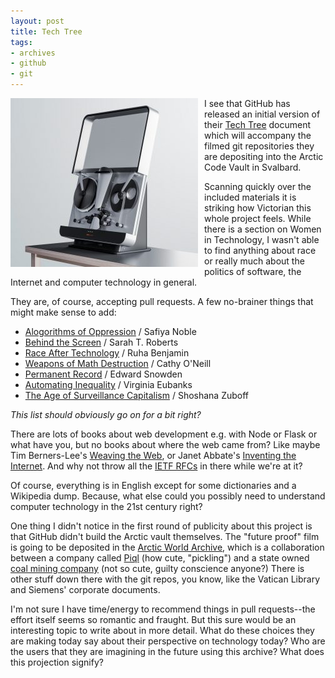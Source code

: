 ```yaml
---
layout: post
title: Tech Tree
tags:
- archives
- github
- git
---
```



<a href="https://www.piql.com/">
<img title="piqlReader: It's probably not much fun reading xz compressed tar files in this, eh?!" style="float: left; margin-right: 10px" src="/images/piql.jpg">
</a>

I see that GitHub has released an initial version of their [Tech
Tree](https://github.com/github/archive-program/blob/master/TheTechTree.md)
document which will accompany the filmed git repositories they are depositing
into the Arctic Code Vault in Svalbard.

Scanning quickly over the included materials it is striking how Victorian this
whole project feels. While there is a section on Women in Technology, I wasn't
able to find anything about race or really much about the politics of software,
the Internet and computer technology in general.

They are, of course, accepting pull requests. A few no-brainer things that might
make sense to add:

- [Alogorithms of Oppression](http://algorithmsofoppression.com/) / Safiya Noble
- [Behind the Screen](https://www.behindthescreen-book.com/) / Sarah T. Roberts
- [Race After Technology](https://www.ruhabenjamin.com/race-after-technology) / Ruha Benjamin
- [Weapons of Math Destruction](https://weaponsofmathdestructionbook.com/) / Cathy O'Neill
- [Permanent Record](https://en.wikipedia.org/wiki/Permanent_Record_(autobiography)) / Edward Snowden
- [Automating Inequality](https://virginia-eubanks.com/) / Virginia Eubanks
- [The Age of Surveillance Capitalism](https://en.wikipedia.org/wiki/The_Age_of_Surveillance_Capitalism) / Shoshana Zuboff

*This list should obviously go on for a bit right?*

There are lots of books about web development e.g. with Node or Flask or what
have you, but no books about where the web came from? Like maybe Tim
Berners-Lee's [Weaving the
Web](https://www.w3.org/People/Berners-Lee/Weaving/Overview.html), or Janet
Abbate's [Inventing the
Internet](https://mitpress.mit.edu/books/inventing-internet). And why not throw
all the [IETF RFCs](https://ietf.org/standards/rfcs/) in there while we're at
it?

Of course, everything is in English except for some dictionaries and a Wikipedia
dump. Because, what else could you possibly need to understand computer
technology in the 21st century right?

One thing I didn't notice in the first round of publicity about this project is
that GitHub didn't build the Arctic vault themselves. The "future proof" film is
going to be deposited in the [Arctic World Archive](https://www.arcticworldarchive.org/), which is a collaboration between
a company called [Piql](https://www.piql.com) (how cute, "pickling") and a state
owned [coal mining
company](https://en.wikipedia.org/wiki/Store_Norske_Spitsbergen_Kulkompani) (not
so cute, guilty conscience anyone?) There is other stuff down there with the git
repos, you know, like the Vatican Library and Siemens' corporate documents.


I'm not sure I have time/energy to recommend things in pull requests--the effort
itself seems so romantic and fraught. But this sure would be an interesting
topic to write about in more detail. What do these choices they are making today
say about their perspective on technology today? Who are the users that they are
imagining in the future using this archive? What does this projection signify?
